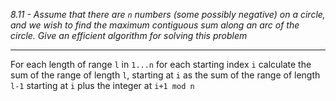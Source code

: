 *8.11 - Assume that there are `n` numbers (some possibly negative) on a circle, and we wish to find the maximum contiguous sum along an arc of the circle. Give an efficient algorithm for solving this problem*
***
For each length of range `l` in `1...n` for each starting index `i` calculate the sum of the range of length `l`, starting at `i` as the sum of the range of length `l-1` starting at `i` plus the integer at `i+1 mod n`
